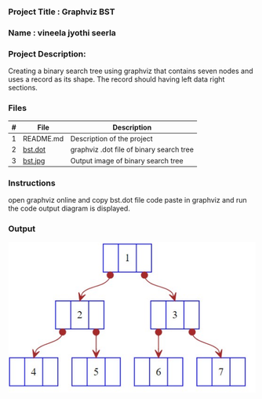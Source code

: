 ### Project Title : Graphviz BST

### Name : vineela jyothi seerla

### Project Description:
Creating a binary search tree using graphviz that contains seven nodes and uses a record as its shape. The record should having left data right sections.

### Files

|   #   | File            | Description                                        |
| :---: | --------------- | -------------------------------------------------- |
|   1   | README.md        | Description of the project      |
|   2   | [bst.dot](bst.dot)  | graphviz .dot file of binary search tree        |
|   3   | [bst.jpg](bst.jpg) | Output image of binary search tree  |


### Instructions
 
open graphviz online  and copy bst.dot file code
paste in graphviz and run the code
output diagram is displayed.


### Output
<img align="left"  src="https://github.com/vineelajyothi1996/4883-Software-Tools-seerla/blob/main/Assignments/A04/bst.jpg">
